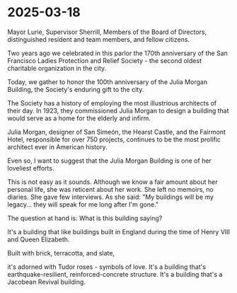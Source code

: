 # 2025-03-18

Mayor Lurie, Supervisor Sherrill, Members of the Board of Directors, distinguished resident and team members, and fellow citizens.

Two years ago we celebrated in this parlor the 170th anniversary of the San Francisco Ladies Protection and Relief Society - the second oldest charitable organization in the city.

Today, we gather to honor the 100th anniversary of the Julia Morgan Building, the Society's enduring gift to the city.

The Society has a history of employing the most illustrious architects of their day. In 1923, they commissioned Julia Morgan to design a building that would serve as a home for the elderly and infirm. 

Julia Morgan, designer of San Simeón, the Hearst Castle, and the Fairmont Hotel, responsible for over 750 projects, continues to be the most prolific architect ever in American history.

Even so, I  want to suggest that the Julia Morgan Building is one of her loveliest efforts.

This is not easy as it sounds. Although we know a fair amount about her personal life, she was reticent about her work. She left no memoirs, no diaries. She gave few interviews. As she said: "My buildings will be my legacy... they will speak for me long after I'm gone."

The question at hand is: What is this building saying?

It's a building that like buildings built in England during the time of Henry VIII and Queen Elizabeth.


 Built with brick, terracotta, and slate, 

it's adorned with Tudor roses - symbols of love. It's a building that's earthquake-resilient, reinforced-concrete structure. It's a building that's a Jacobean Revival building.

